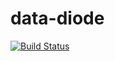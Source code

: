 # data-diode

[![Build Status](https://travis-ci.org/RUCD/data-diode.svg?branch=master)](https://travis-ci.org/RUCD/data-diode)

